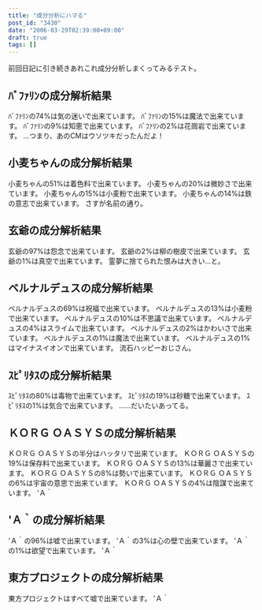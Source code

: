 ```yaml
---
title: "成分分析にハマる"
post_id: "3430"
date: "2006-03-29T02:39:00+09:00"
draft: true
tags: []
---
```



前回日記に引き続きあれこれ成分分析しまくってみるテスト。
## ﾊﾞﾌｧﾘﾝの成分解析結果
ﾊﾞﾌｧﾘﾝの74%は気の迷いで出来ています。 ﾊﾞﾌｧﾘﾝの15%は魔法で出来ています。 ﾊﾞﾌｧﾘﾝの9%は知恵で出来ています。 ﾊﾞﾌｧﾘﾝの2%は花崗岩で出来ています。 …つまり、あのCMはウソツキだったんだよ！
## 小麦ちゃんの成分解析結果
小麦ちゃんの51%は着色料で出来ています。 小麦ちゃんの20%は微妙さで出来ています。 小麦ちゃんの15%は小麦粉で出来ています。 小麦ちゃんの14%は鉄の意志で出来ています。 さすが名前の通り。
## 玄爺の成分解析結果
玄爺の97%は怨念で出来ています。 玄爺の2%は柳の樹皮で出来ています。 玄爺の1%は真空で出来ています。 霊夢に捨てられた恨みは大きい…と。
## ベルナルデュスの成分解析結果
ベルナルデュスの69%は祝福で出来ています。 ベルナルデュスの13%は小麦粉で出来ています。 ベルナルデュスの10%は不思議で出来ています。 ベルナルデュスの4%はスライムで出来ています。 ベルナルデュスの2%はかわいさで出来ています。 ベルナルデュスの1%は魔法で出来ています。 ベルナルデュスの1%はマイナスイオンで出来ています。 流石ハッピーおじさん。
## ｽﾋﾟﾘﾀｽの成分解析結果
ｽﾋﾟﾘﾀｽの80%は毒物で出来ています。 ｽﾋﾟﾘﾀｽの19%は砂糖で出来ています。 ｽﾋﾟﾘﾀｽの1%は気合で出来ています。 ……だいたいあってる。
## ＫＯＲＧ ＯＡＳＹＳの成分解析結果
ＫＯＲＧ ＯＡＳＹＳの半分はハッタリで出来ています。 ＫＯＲＧ ＯＡＳＹＳの19%は保存料で出来ています。 ＫＯＲＧ ＯＡＳＹＳの13%は華麗さで出来ています。 ＫＯＲＧ ＯＡＳＹＳの8%は勢いで出来ています。 ＫＯＲＧ ＯＡＳＹＳの6%は宇宙の意思で出来ています。 ＫＯＲＧ ＯＡＳＹＳの4%は陰謀で出来ています。 'Ａ｀
## 'Ａ｀の成分解析結果
'Ａ｀の96%は嘘で出来ています。 'Ａ｀の3%は心の壁で出来ています。 'Ａ｀の1%は欲望で出来ています。 'Ａ｀
## 東方プロジェクトの成分解析結果
東方プロジェクトはすべて嘘で出来ています。 'Ａ｀

